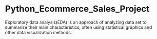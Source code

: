 # Python_Ecommerce_Sales_Project
Exploratory data analysis(EDA) is an approach of analyzing data set to summarize their main characteristics, often using statistical graphics and other data visualization methods.
